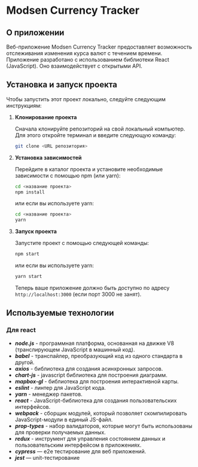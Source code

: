 # Modsen Currency Tracker

## О приложении

Веб-приложение Modsen Currency Tracker предоставляет возможность отслеживания изменения курса валют с течением времени. Приложение разработано с использованием библиотеки React (JavaScript). Оно взаимодействует с открытыми API.

## Установка и запуск проекта

Чтобы запустить этот проект локально, следуйте следующим инструкциям:

1. **Клонирование проекта**

   Сначала клонируйте репозиторий на свой локальный компьютер. Для этого откройте терминал и введите следующую команду:

   ```bash
   git clone <URL репозитория>
   ```

2. **Установка зависимостей**

   Перейдите в каталог проекта и установите необходимые зависимости с помощью npm (или yarn):

   ```bash
   cd <название проекта>
   npm install
   ```

   или если вы используете yarn:

   ```bash
   cd <название проекта>
   yarn
   ```

3. **Запуск проекта**

   Запустите проект с помощью следующей команды:

   ```bash
   npm start
   ```

   или если вы используете yarn:

   ```bash
   yarn start
   ```

   Теперь ваше приложение должно быть доступно по адресу `http://localhost:3000` (если порт 3000 не занят).

## Используемые технологии

### Для react

- **_node.js_** - программная платформа, основанная на движке V8 (транслирующем JavaScript в машинный код).
- **_babel_** - транспайлер, преобразующий код из одного стандарта в другой.
- **_axios_** - библиотека для создания асинхронных запросов.
- **_chart-js_** - javascript библиотека для построения диаграмм.
- **_mapbox-gl_** - библиотека для построения интерактивной карты.
- **_eslint_** - линтер для JavaScript кода.
- **_yarn_** - менеджер пакетов.
- **_react_** - JavaScript-библиотека для создания пользовательских интерфейсов.
- **_webpack_** - сборщик модулей, который позволяет скомпилировать JavaScript-модули в единый JS-файл.
- **_prop-types_** - набор валидаторов, которые могут быть использованы для проверки получаемых данных.
- **_redux_** - инструмент для управления состоянием данных и пользовательским интерфейсом в приложениях.
- **_cypress_** — e2e тестирование для веб приложений.
- **_jest_** — unit-тестирование
